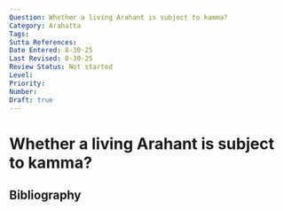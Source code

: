 ```yaml
---
Question: Whether a living Arahant is subject to kamma?
Category: Arahatta
Tags: 
Sutta References: 
Date Entered: 8-30-25
Last Revised: 8-30-25
Review Status: Not started
Level: 
Priority: 
Number: 
Draft: true
---
```


# Whether a living Arahant is subject to kamma?

## Bibliography

<!-- 

Notes:



 -->